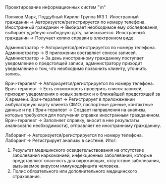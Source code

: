 Проектирование информационных систем "\n"

Поляков Марк, Поддубный Кирилл
Группа №3
1. 
  Иностранный гражданин -> Авторизуется/регистрируется по номеру телефона.
  Иностранный гражданин -> Выбирает необходимое ему обследования, выбирает удобную свободную дату, записывается. 
  Иностранный гражданин -> Получает копию справки в электронном виде.
  
  Администратор -> Авторизуется/регистрируется по номеру телефона.
  Администратор -> В приложении составляет список записей.
  Администратор -> За день иностранному гражданину поступает уведомление о предстоящей записи, администратору приходит уведомление о том, что необходимо позвонить клиенту, уточнить запись.
  
  Врач-терапевт -> Авторизуется/регистрируется по номеру телефона.
  Врач-терапевт -> Есть возможность проверить список записей, приходят уведомления о новых записях и о ближайшей предстоящей за Х времени.
  Врач-терапевт -> Регистрирует в приложежении амбулаторную карту клиента (ФИО, паспортные данные, контактные данные и пр.)
  Врач-терапевт -> Создает направления на анализы, которые требуются для получения справки иностранным гражданином.
  Врач-терапевт -> Заполняет справку, вносит в нее результаты анализов(по необходимости), отправляет ее иностранному гражданину.

  Лаборант -> Авторизуется/регистрируется по номеру телефона.
  Лаборант -> Регистрирует анализы в системе.
Итог: 
  1) Результат медицинского освидетельствования на отсутствие заболевания наркоманией, инфекционных заболеваний, которые представляют опасность для окружающих, отсутствие заболевания, вызываемое вирусом иммунодефицита человека.
  2) Полис обязательного или дополнительного медицинского страхования.

